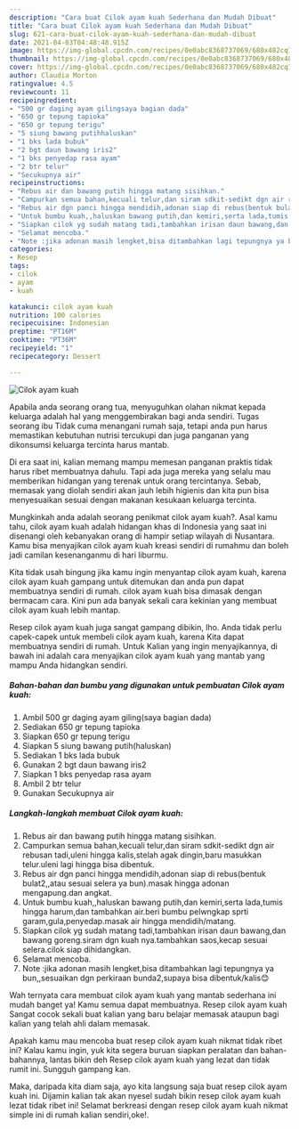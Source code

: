 ```yaml
---
description: "Cara buat Cilok ayam kuah Sederhana dan Mudah Dibuat"
title: "Cara buat Cilok ayam kuah Sederhana dan Mudah Dibuat"
slug: 621-cara-buat-cilok-ayam-kuah-sederhana-dan-mudah-dibuat
date: 2021-04-03T04:48:48.915Z
image: https://img-global.cpcdn.com/recipes/0e0abc8368737069/680x482cq70/cilok-ayam-kuah-foto-resep-utama.jpg
thumbnail: https://img-global.cpcdn.com/recipes/0e0abc8368737069/680x482cq70/cilok-ayam-kuah-foto-resep-utama.jpg
cover: https://img-global.cpcdn.com/recipes/0e0abc8368737069/680x482cq70/cilok-ayam-kuah-foto-resep-utama.jpg
author: Claudia Morton
ratingvalue: 4.5
reviewcount: 11
recipeingredient:
- "500 gr daging ayam gilingsaya bagian dada"
- "650 gr tepung tapioka"
- "650 gr tepung terigu"
- "5 siung bawang putihhaluskan"
- "1 bks lada bubuk"
- "2 bgt daun bawang iris2"
- "1 bks penyedap rasa ayam"
- "2 btr telur"
- "Secukupnya air"
recipeinstructions:
- "Rebus air dan bawang putih hingga matang sisihkan."
- "Campurkan semua bahan,kecuali telur,dan siram sdkit-sedikt dgn air rebusan tadi,uleni hingga kalis,stelah agak dingin,baru masukkan telur.uleni lagi hingga bisa dibentuk."
- "Rebus air dgn panci hingga mendidih,adonan siap di rebus(bentuk bulat2,,atau sesuai selera ya bun).masak hingga adonan mengapung.dan angkat."
- "Untuk bumbu kuah,,haluskan bawang putih,dan kemiri,serta lada,tumis hingga harum,dan tambahkan air.beri bumbu pelwngkap sprti garam,gula,penyedap.masak air hingga mendidih/matang."
- "Siapkan cilok yg sudah matang tadi,tambahkan irisan daun bawang,dan bawang goreng.siram dgn kuah nya.tambahkan saos,kecap sesuai selera.cilok siap dihidangkan."
- "Selamat mencoba."
- "Note :jika adonan masih lengket,bisa ditambahkan lagi tepungnya ya bun,,sesuaikan dgn perkiraan bunda2,supaya bisa dibentuk/kalis😊"
categories:
- Resep
tags:
- cilok
- ayam
- kuah

katakunci: cilok ayam kuah 
nutrition: 100 calories
recipecuisine: Indonesian
preptime: "PT16M"
cooktime: "PT36M"
recipeyield: "1"
recipecategory: Dessert

---
```



![Cilok ayam kuah](https://img-global.cpcdn.com/recipes/0e0abc8368737069/680x482cq70/cilok-ayam-kuah-foto-resep-utama.jpg)

Apabila anda seorang orang tua, menyuguhkan olahan nikmat kepada keluarga adalah hal yang menggembirakan bagi anda sendiri. Tugas seorang ibu Tidak cuma menangani rumah saja, tetapi anda pun harus memastikan kebutuhan nutrisi tercukupi dan juga panganan yang dikonsumsi keluarga tercinta harus mantab.

Di era  saat ini, kalian memang mampu memesan panganan praktis tidak harus ribet membuatnya dahulu. Tapi ada juga mereka yang selalu mau memberikan hidangan yang terenak untuk orang tercintanya. Sebab, memasak yang diolah sendiri akan jauh lebih higienis dan kita pun bisa menyesuaikan sesuai dengan makanan kesukaan keluarga tercinta. 



Mungkinkah anda adalah seorang penikmat cilok ayam kuah?. Asal kamu tahu, cilok ayam kuah adalah hidangan khas di Indonesia yang saat ini disenangi oleh kebanyakan orang di hampir setiap wilayah di Nusantara. Kamu bisa menyajikan cilok ayam kuah kreasi sendiri di rumahmu dan boleh jadi camilan kesenanganmu di hari liburmu.

Kita tidak usah bingung jika kamu ingin menyantap cilok ayam kuah, karena cilok ayam kuah gampang untuk ditemukan dan anda pun dapat membuatnya sendiri di rumah. cilok ayam kuah bisa dimasak dengan bermacam cara. Kini pun ada banyak sekali cara kekinian yang membuat cilok ayam kuah lebih mantap.

Resep cilok ayam kuah juga sangat gampang dibikin, lho. Anda tidak perlu capek-capek untuk membeli cilok ayam kuah, karena Kita dapat membuatnya sendiri di rumah. Untuk Kalian yang ingin menyajikannya, di bawah ini adalah cara menyajikan cilok ayam kuah yang mantab yang mampu Anda hidangkan sendiri.

<!--inarticleads1-->

##### Bahan-bahan dan bumbu yang digunakan untuk pembuatan Cilok ayam kuah:

1. Ambil 500 gr daging ayam giling(saya bagian dada)
1. Sediakan 650 gr tepung tapioka
1. Siapkan 650 gr tepung terigu
1. Siapkan 5 siung bawang putih(haluskan)
1. Sediakan 1 bks lada bubuk
1. Gunakan 2 bgt daun bawang iris2
1. Siapkan 1 bks penyedap rasa ayam
1. Ambil 2 btr telur
1. Gunakan Secukupnya air




<!--inarticleads2-->

##### Langkah-langkah membuat Cilok ayam kuah:

1. Rebus air dan bawang putih hingga matang sisihkan.
1. Campurkan semua bahan,kecuali telur,dan siram sdkit-sedikt dgn air rebusan tadi,uleni hingga kalis,stelah agak dingin,baru masukkan telur.uleni lagi hingga bisa dibentuk.
1. Rebus air dgn panci hingga mendidih,adonan siap di rebus(bentuk bulat2,,atau sesuai selera ya bun).masak hingga adonan mengapung.dan angkat.
1. Untuk bumbu kuah,,haluskan bawang putih,dan kemiri,serta lada,tumis hingga harum,dan tambahkan air.beri bumbu pelwngkap sprti garam,gula,penyedap.masak air hingga mendidih/matang.
1. Siapkan cilok yg sudah matang tadi,tambahkan irisan daun bawang,dan bawang goreng.siram dgn kuah nya.tambahkan saos,kecap sesuai selera.cilok siap dihidangkan.
1. Selamat mencoba.
1. Note :jika adonan masih lengket,bisa ditambahkan lagi tepungnya ya bun,,sesuaikan dgn perkiraan bunda2,supaya bisa dibentuk/kalis😊




Wah ternyata cara membuat cilok ayam kuah yang mantab sederhana ini mudah banget ya! Kamu semua dapat membuatnya. Resep cilok ayam kuah Sangat cocok sekali buat kalian yang baru belajar memasak ataupun bagi kalian yang telah ahli dalam memasak.

Apakah kamu mau mencoba buat resep cilok ayam kuah nikmat tidak ribet ini? Kalau kamu ingin, yuk kita segera buruan siapkan peralatan dan bahan-bahannya, lantas bikin deh Resep cilok ayam kuah yang lezat dan tidak rumit ini. Sungguh gampang kan. 

Maka, daripada kita diam saja, ayo kita langsung saja buat resep cilok ayam kuah ini. Dijamin kalian tak akan nyesel sudah bikin resep cilok ayam kuah lezat tidak ribet ini! Selamat berkreasi dengan resep cilok ayam kuah nikmat simple ini di rumah kalian sendiri,oke!.

